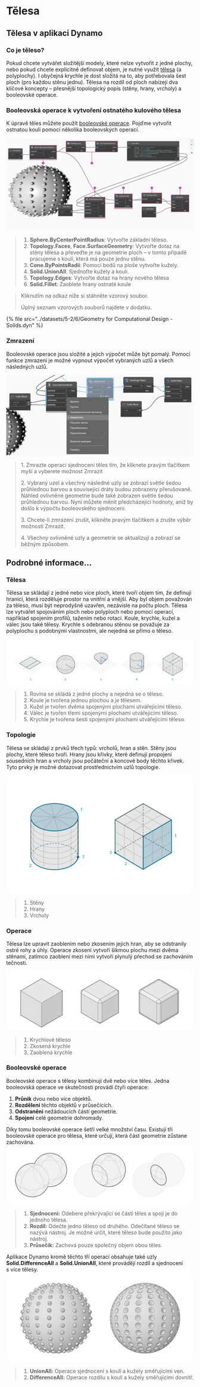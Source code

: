 # Tělesa

## Tělesa v aplikaci Dynamo

### Co je těleso?

Pokud chcete vytvářet složitější modely, které nelze vytvořit z jedné plochy, nebo pokud chcete explicitně definovat objem, je nutné využít [tělesa](6-solids.md#solids) (a polyplochy). I obyčejná krychle je dost složitá na to, aby potřebovala šest ploch (pro každou stěnu jednu). Tělesa na rozdíl od ploch nabízejí dva klíčové koncepty – přesnější topologický popis (stěny, hrany, vrcholy) a booleovské operace.

### Booleovská operace k vytvoření ostnatého kulového tělesa

K úpravě těles můžete použít [booleovské operace](6-solids.md#boolean-operations). Pojďme vytvořit ostnatou kouli pomocí několika booleovských operací.

![](../images/5-2/6/solids-spikyball.jpg)

> 1. **Sphere.ByCenterPointRadius**: Vytvořte základní těleso.
> 2. **Topology.Faces**, **Face.SurfaceGeometry**: Vytvořte dotaz na stěny tělesa a převeďte je na geometrie ploch – v tomto případě pracujeme s koulí, která má pouze jednu stěnu.
> 3. **Cone.ByPointsRadii**: Pomocí bodů na ploše vytvořte kužely.
> 4. **Solid.UnionAll**: Sjednoťte kužely a kouli.
> 5. **Topology.Edges**: Vytvořte dotaz na hrany nového tělesa
> 6. **Solid.Fillet**: Zaoblete hrany ostnaté koule

> Kliknutím na odkaz níže si stáhněte vzorový soubor.
>
> Úplný seznam vzorových souborů najdete v dodatku.

{% file src="../datasets/5-2/6/Geometry for Computational Design - Solids.dyn" %}

### Zmrazení

Booleovské operace jsou složité a jejich výpočet může být pomalý. Pomocí funkce zmrazení je možné vypnout výpočet vybraných uzlů a všech následných uzlů.

![](../images/5-2/6/solids-freezenode.jpg)

> 1\. Zmrazte operaci sjednocení těles tím, že kliknete pravým tlačítkem myši a vyberete možnost Zmrazit
>
> 2\. Vybraný uzel a všechny následné uzly se zobrazí světle šedou průhlednou barvou a související dráty budou zobrazeny přerušovaně. Náhled ovlivněné geometrie bude také zobrazen světle šedou průhlednou barvou. Nyní můžete měnit předcházející hodnoty, aniž by došlo k výpočtu booleovského sjednocení.
>
> 3\. Chcete-li zmrazení zrušit, klikněte pravým tlačítkem a zrušte výběr možnosti Zmrazit.
>
> 4\. Všechny ovlivněné uzly a geometrie se aktualizují a zobrazí se běžným způsobem.

## Podrobné informace...

### Tělesa

Tělesa se skládají z jedné nebo více ploch, které tvoří objem tím, že definují hranici, která rozděluje prostor na vnitřní a vnější. Aby byl objem považován za těleso, musí být neprodyšně uzavřen, nezávisle na počtu ploch. Tělesa lze vytvářet spojováním ploch nebo polyploch nebo pomocí operací, například spojením profilů, tažením nebo rotací. Koule, krychle, kužel a válec jsou také tělesy. Krychle s odebranou stěnou se považuje za polyplochu s podobnými vlastnostmi, ale nejedná se přímo o těleso.

![Tělesa](../images/5-2/6/Primitives.jpg)

> 1. Rovina se skládá z jedné plochy a nejedná se o těleso.
> 2. Koule je tvořena jednou plochou a _je_ tělesem.
> 3. Kužel je tvořen dvěma spojenými plochami utvářejícími těleso.
> 4. Válec je tvořen třemi spojenými plochami utvářejícími těleso.
> 5. Krychle je tvořena šesti spojenými plochami utvářejícími těleso.

### Topologie

Tělesa se skládají z prvků třech typů: vrcholů, hran a stěn. Stěny jsou plochy, které těleso tvoří. Hrany jsou křivky, které definují propojení sousedních hran a vrcholy jsou počáteční a koncové body těchto křivek. Tyto prvky je možné dotazovat prostřednictvím uzlů topologie.

![Topologie](../images/5-2/6/Solid-topology.jpg)

> 1. Stěny
> 2. Hrany
> 3. Vrcholy

### Operace

Tělesa lze upravit zaoblením nebo zkosením jejich hran, aby se odstranily ostré rohy a úhly. Operace zkosení vytvoří šikmou plochu mezi dvěma stěnami, zatímco zaoblení mezi nimi vytvoří plynulý přechod se zachováním tečnosti.

![](../images/5-2/6/SolidOperations.jpg)

> 1. Krychlové těleso
> 2. Zkosená krychle
> 3. Zaoblená krychle

### Booleovské operace

Booleovské operace s tělesy kombinují dvě nebo více těles. Jedna booleovská operace ve skutečnosti provádí čtyři operace:

1. **Průnik** dvou nebo více objektů.
2. **Rozdělení** těchto objektů v průsečících.
3. **Odstranění** nežádoucích částí geometrie.
4. **Spojení** celé geometrie dohromady.

Díky tomu booleovské operace šetří velké množství času. Existují tři booleovské operace pro tělesa, které určují, která část geometrie zůstane zachována. ![Booleovská operace pro tělesa](../images/5-2/6/SolidBooleans.jpg)

> 1. **Sjednocení:** Odebere překrývající se části těles a spojí je do jednoho tělesa.
> 2. **Rozdíl:** Odečte jedno těleso od druhého. Odečítané těleso se nazývá nástroj. Je možné určit, které těleso bude použito jako nástroj.
> 3. **Průsečík:** Zachová pouze společný objem obou těles.

Aplikace Dynamo kromě těchto tří operací obsahuje také uzly **Solid.DifferenceAll** a **Solid.UnionAll**, které provádějí rozdíl a sjednocení s více tělesy. ![](../images/5-2/6/BooleanAll.jpg)

> 1. **UnionAll:** Operace sjednocení s koulí a kužely směřujícími ven.
> 2. **DifferenceAll:** Operace rozdílu s koulí a kužely směřujícími dovnitř.

##

